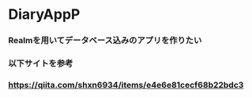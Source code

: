 # DiaryAppP
### Realmを用いてデータベース込みのアプリを作りたい
### 以下サイトを参考

### https://qiita.com/shxn6934/items/e4e6e81cecf68b22bdc3
